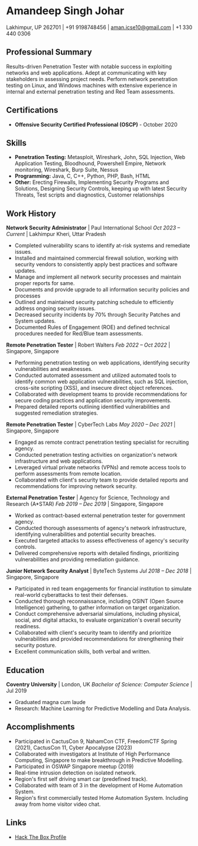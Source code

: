 # Amandeep Singh Johar
Lakhimpur, UP 262701 | +91 9198748456 | aman.icse10@gmail.com | +1 330 440 0306

## Professional Summary
Results-driven Penetration Tester with notable success in exploiting networks and web applications. Adept at communicating with key stakeholders in assessing project needs. Perform network penetration testing on Linux, and Windows machines with extensive experience in internal and external penetration testing and Red Team assessments.

## Certifications
* **Offensive Security Certified Professional (OSCP)** - October 2020

## Skills
* **Penetration Testing:** Metasploit, Wireshark, John, SQL Injection, Web Application Testing, Bloodhound, Powershell Empire, Network monitoring, Wireshark, Burp Suite, Nessus
* **Programming:** Java, C, C++, Python, PHP, Bash, HTML
* **Other:** Erecting Firewalls, Implementing Security Programs and Solutions, Designing Security Controls, keeping up with latest Security Threats, Test scripts and diagnostics, Customer relationships

## Work History

**Network Security Administrator** | Paul International School
*Oct 2023 – Current* | Lakhimpur Kheri, Uttar Pradesh
* Completed vulnerability scans to identify at-risk systems and remediate issues.
* Installed and maintained commercial firewall solution, working with security vendors to consistently apply best practices and software updates.
* Manage and implement all network security processes and maintain proper reports for same.
* Documents and provide upgrade to all information security policies and processes
* Outlined and maintained security patching schedule to efficiently address ongoing security issues.
* Decreased security incidents by 70% through Security Patches and System updates.
* Documented Rules of Engagement (ROE) and defined technical procedures needed for Red/Blue team assessments.

**Remote Penetration Tester** | Robert Walters
*Feb 2022 – Oct 2022* | Singapore, Singapore
* Performing penetration testing on web applications, identifying security vulnerabilities and weaknesses.
* Conducted automated assessment and utilized automated tools to identify common web application vulnerabilities, such as SQL injection, cross-site scripting (XSS), and insecure direct object references.
* Collaborated with development teams to provide recommendations for secure coding practices and application security improvements.
* Prepared detailed reports outlining identified vulnerabilities and suggested remediation strategies.

**Remote Penetration Tester** | CyberTech Labs
*May 2020 – Dec 2021* | Singapore, Singapore
* Engaged as remote contract penetration testing specialist for recruiting agency.
* Conducted penetration testing activities on organization's network infrastructure and web applications.
* Leveraged virtual private networks (VPNs) and remote access tools to perform assessments from remote location.
* Collaborated with client's security team to provide detailed reports and recommendations for improving network security.

**External Penetration Tester** | Agency for Science, Technology and Research (A*STAR)
*Feb 2019 – Dec 2019* | Singapore, Singapore
* Worked as contract-based external penetration tester for government agency.
* Conducted thorough assessments of agency's network infrastructure, identifying vulnerabilities and potential security breaches.
* Executed targeted attacks to assess effectiveness of agency's security controls.
* Delivered comprehensive reports with detailed findings, prioritizing vulnerabilities and providing remediation guidance.

**Junior Network Security Analyst** | ByteTech Systems
*Jul 2018 – Dec 2018* | Singapore, Singapore
* Participated in red team engagements for financial institution to simulate real-world cyberattacks to test their defenses.
* Conducted thorough reconnaissance, including OSINT (Open Source Intelligence) gathering, to gather information on target organization.
* Conduct comprehensive adversarial simulations, including physical, social, and digital attacks, to evaluate organization's overall security readiness.
* Collaborated with client's security team to identify and prioritize vulnerabilities and provided recommendations for strengthening their security posture.
* Excellent communication skills, both verbal and written.

## Education
**Coventry University** | London, UK
*Bachelor of Science: Computer Science* | Jul 2019
* Graduated magna cum laude
* Research: Machine Learning for Predictive Modelling and Data Analysis.

## Accomplishments
* Participated in CactusCon 9, NahamCon CTF, FreedomCTF Spring (2021), CactusCon 11, Cyber Apocalypse (2023)
* Collaborated with investigators at Institute of High Performance Computing, Singapore to make breakthrough in Predictive Modelling.
* Participated in OSWAP Singapore meetup (2019)
* Real-time intrusion detection on isolated network.
* Region's first self driving smart car (predefined track).
* Collaborated with team of 3 in the development of Home Automation System.
* Region's first commercially tested Home Automation System. Including away from home visitor video chat.

## Links
* [Hack The Box Profile](https://www.hackthebox.eu/home/users/profile/117595)

